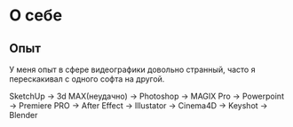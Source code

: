 # О себе

## Опыт

У меня опыт в сфере видеографики довольно странный, часто я перескакивал с одного софта на другой.

SketchUp → 3d MAX(неудачно) → Photoshop → MAGIX Pro → Powerpoint → Premiere PRO → After Effect → Illustator → Cinema4D → Keyshot → Blender